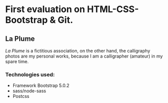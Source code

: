 # First evaluation on HTML-CSS-Bootstrap & Git.

## La Plume

*La Plume* is a fictitious association, on the other hand, the calligraphy photos are my personal works, because I am a calligrapher (amateur) in my spare time.

### Technologies used:
- Framework Bootstrap 5.0.2
- sass/node-sass
- Postcss
